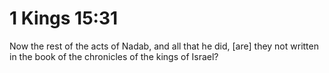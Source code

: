 # 1 Kings 15:31

Now the rest of the acts of Nadab, and all that he did, [are] they not written in the book of the chronicles of the kings of Israel?